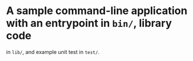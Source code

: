 # A sample command-line application with an entrypoint in `bin/`, library code

in `lib/`, and example unit test in `test/`.
